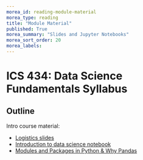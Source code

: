```yaml
---
morea_id: reading-module-material
morea_type: reading
title: "Module Material"
published: True
morea_summary: "Slides and Jupyter Notebooks"
morea_sort_order: 20
morea_labels: 
---
```



# ICS 434: Data Science Fundamentals Syllabus

## Outline

Intro course material:

* [Logistics slides](resources/ICS434_course_logisitics.pdf)
* [Introduction to data science notebook](resources/1_Introduction.ipynb)
* [Modules and Packages in Python & Why Pandas](resources/2_Intro_to_the_pandas_Python_package.short.ipynb)
